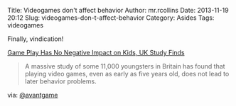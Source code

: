 Title: Videogames don't affect behavior
Author: mr.rcollins
Date: 2013-11-19 20:12
Slug: videogames-don-t-affect-behavior
Category: Asides
Tags: videogames

Finally, vindication!

[Game Play Has No Negative Impact on Kids, UK Study Finds](http://www.gamesandlearning.org/2013/11/15/game-play-has-no-negative-impact-on-kids-uk-study-finds/)

>A massive study of some 11,000 youngsters in Britain has found that playing video games, even as early as five years old, does not lead to later behavior problems.

via: [@avantgame](https://twitter.com/avantgame/status/401906743690551297)
